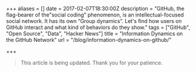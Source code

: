 +++
aliases = []
date = 2017-02-07T18:30:00Z
description = "GitHub, the flag-bearer of the\"social coding\" phenomenon, is an intellectual-focused social network. It has its own “Group dynamics”. Let's find how users on GitHub interact and what kind of behaviors do they show."
tags = ["GitHub", "Open Source", "Data", "Hacker News"]
title = "Information Dynamics on the GitHub Network"
url = "/blog/information-dynamics-on-github/"

+++
> This article is being updated. Thank you for your patience.